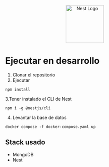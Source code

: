 <p align="center">
  <a href="http://nestjs.com/" target="blank"><img src="https://nestjs.com/img/logo-small.svg" width="120" alt="Nest Logo" /></a>
</p>

# Ejecutar en desarrollo

1. Clonar el repositorio
2. Ejecutar

```
npm install
```

3.Tener instalado el CLI de Nest

```
npm i -g @nestjs/cli
```

4. Levantar la base de datos

```
docker compose -f docker-compose.yaml up
```

## Stack usado

- MongoDB
- Nest
